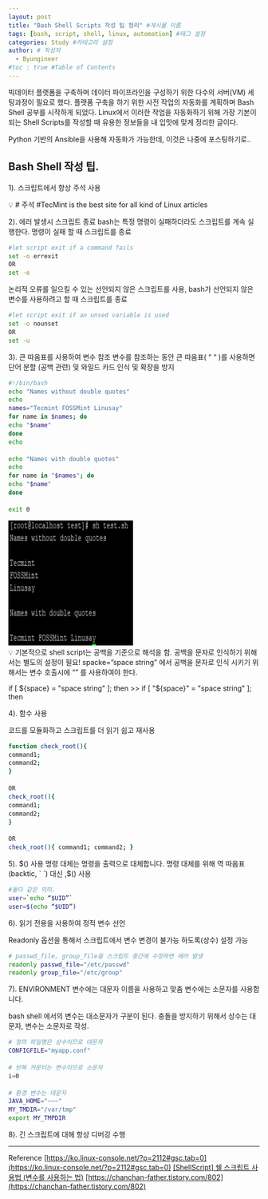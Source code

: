 ```yaml
---
layout: post
title: "Bash Shell Scripts 작성 팁 정리" #게시물 이름
tags: [bash, script, shell, linux, automation] #태그 설정
categories: Study #카테고리 설정
author: # 작성자
  - Byungineer
#toc : true #Table of Contents
---
```


빅데이터 플랫폼을 구축하며 데이터 파이프라인을 구성하기 위한 다수의 서버(VM) 세팅과정이 필요로 했다. 플랫폼 구축을 하기 위한 사전 작업의 자동화를 계획하며 Bash Shell 공부를 시작하게 되었다. Linux에서 이러한 작업을 자동화하기 위해 가장 기본이 되는 Shell Scripts를 작성할 때 유용한 정보들을 내 입맛에 맞게 정리한 글이다.

Python 기반의 Ansible을 사용해 자동화가 가능한데, 이것은 나중에 포스팅하기로..

## Bash Shell 작성 팁.

1). 스크립트에서 항상 주석 사용

<aside>
💡 # 주석
#TecMint is the best site for all kind of Linux articles

</aside>

2). 에러 발생시 스크립트 종료
bash는 특정 명령이 실패하더라도 스크립트를 계속 실행한다.
명령이 실패 할 때 스크립트를 종료

```bash
#let script exit if a command fails
set -o errexit
OR
set -e
```
논리적 오류를 일으킬 수 있는 선언되지 않은 스크립트를 사용, bash가 선언되지 않은 변수를 사용하려고 할 때 스크립트를 종료
```bash
#let script exit if an unsed variable is used
set -o nounset
OR
set -u
```

3). 큰 따옴표를 사용하여 변수 참조
변수를 참조하는 동안 큰 따옴표( “ “ )를 사용하면 단어 분할 (공백 관련) 및 와일드 카드 인식 및 확장을 방지

```bash
#!/bin/bash
echo "Names without double quotes"
echo
names="Tecmint FOSSMint Linusay"
for name in $names; do
echo "$name"
done
echo

echo "Names with double quotes"
echo
for name in "$names"; do
echo "$name"
done

exit 0
```
<img src="/image/shell_image.png" alt="bash shell script" style="height: 250px; width:250px;"/>


<aside>
💡 기본적으로 shell script는 공백을 기준으로 해석을 함. 공백을 문자로 인식하기 위해서는 별도의 설정이 필요!
spacke=”space string” 에서 공백을 문자로 인식 시키기 위해서는 변수 호출시에 “” 를 사용하여야 한다.

if [ ${space} = "space string" ]; then        >>        if [ "${space}" = "space string" ]; then

</aside>

4). 함수 사용

코드를 모듈화하고 스크립트를 더 읽기 쉽고 재사용

```bash
function check_root(){
command1;
command2;
}

OR
check_root(){
command1;
command2;
}

OR
check_root(){ command1; command2; }
```

5). $() 사용
명령 대체는 명령을 출력으로 대체합니다. 명령 대체를 위해 역 따옴표(backtic, ` `) 대신 ,$() 사용

```bash
#둘다 같은 의미.
user=`echo “$UID”`
user=$(echo “$UID”)
```

6). 읽기 전용을 사용하여 정적 변수 선언

Readonly 옵션을  통해서 스크립트에서 변수 변경이 불가능 하도록(상수) 설정 가능

```bash
# passwd_file, group_file을 스크립트 중간에 수정하면 에러 발생
readonly passwd_file="/etc/passwd"
readonly group_file="/etc/group"
```

7). ENVIRONMENT 변수에는 대문자 이름을 사용하고 맞춤 변수에는 소문자를 사용합니다.

bash shell 에서의 변수는 대소문자가 구분이 된다. 충돌을 방지하기 위해서 상수는 대문자, 변수는 소문자로 작성.

```bash
# 정의 파일명은 상수이므로 대문자
CONFIGFILE="myapp.conf"

# 반복 카운터는 변수이므로 소문자
i=0

# 환경 변수는 대문자
JAVA_HOME="~~~"
MY_TMDIR="/var/tmp"
export MY_TMPDIR
```

8). 긴 스크립트에 대해 항상 디버깅 수행

---

Reference
[https://ko.linux-console.net/?p=2112#gsc.tab=0](https://ko.linux-console.net/?p=2112#gsc.tab=0)
[[ShellScript] 쉘 스크립트 사용법 (변수를 사용하는 법)](https://shlee1990.tistory.com/917)
[https://chanchan-father.tistory.com/802](https://chanchan-father.tistory.com/802)